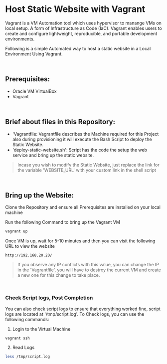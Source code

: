 # Host Static Website with Vagrant

Vagrant is a VM Automation tool which uses hypervisor to manange VMs on local setup. A form of Infrastructure as Code (IaC). 
Vagrant enables users to create and configure lightweight, reproducible, and portable development environments.

Following is a simple Automated way to host a static website in a Local Environment Using Vagrant.

<br/>

## Prerequisites:
* Oracle VM VirtualBox
* Vagrant

<br/>

## Brief about files in this Repository:
* 'Vagrantfile: Vagrantfile describes the Machine required for this Project also during provisioning it will execute the Bash Script to deploy the Static Website.
* 'deploy-static-website.sh': Script has the code the setup the web service and bring up the static website.

> Incase you wish to modify the Static Website, just replace the link for the variable 'WEBSITE_URL' with your custom link in the shell script

<br/>

## Bring up the Website:

Clone the Repository and ensure all Prerequisites are installed on your local machine

Run the following Command to bring up the Vagrant VM
``` bash
vagrant up
```

Once VM is up, wait for 5-10 minutes and then you can visit the following URL to view the website
```
http://192.168.20.20/
```

> If you observe any IP conflicts with this value, you can change the IP in the 'Vagrantfile', you will have to destroy the current VM and create a new one for this change to take place.  

<br/>

### Check Script logs, Post Completion

You can also check script logs to ensure that everything worked fine, script logs are located at '/tmp/script.log'. To Check logs, you can use the following commands:

1. Login to the Virtual Machine
``` bash
vagrant ssh
```

2. Read Logs
``` bash
less /tmp/script.log
```
